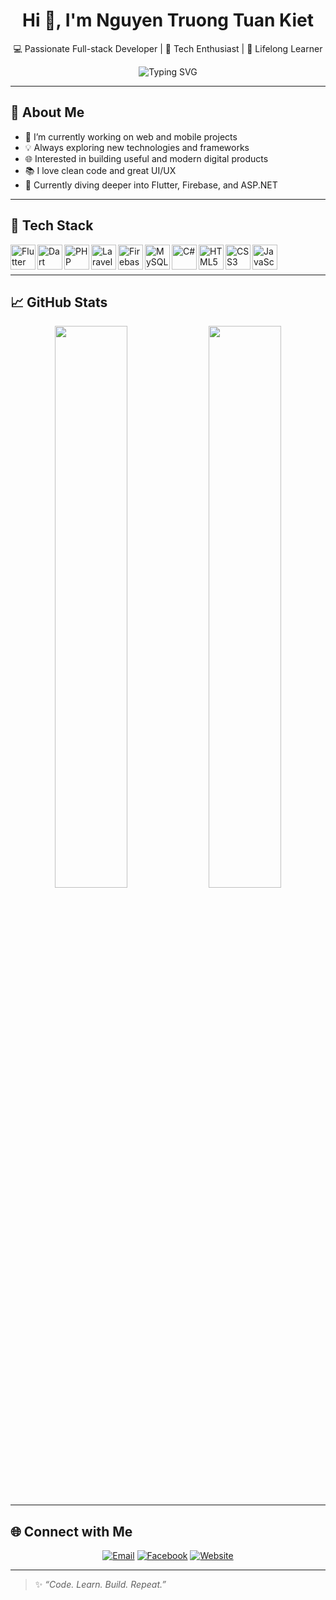 <h1 align="center">Hi 👋, I'm Nguyen Truong Tuan Kiet</h1>
<p align="center">
  💻 Passionate Full-stack Developer | 🚀 Tech Enthusiast | 🌱 Lifelong Learner
</p>

<div align="center">
  <img src="https://readme-typing-svg.herokuapp.com?font=Fira+Code&size=22&duration=4000&pause=1000&color=1ABC9C&center=true&vCenter=true&width=500&lines=Welcome+to+my+GitHub!;I'm+a+developer+who+loves+building+things.;Exploring+web+%26+mobile+technologies!" alt="Typing SVG" />
</div>

---

## 🚀 About Me

- 🔭 I’m currently working on web and mobile projects
- 💡 Always exploring new technologies and frameworks
- 🌐 Interested in building useful and modern digital products
- 📚 I love clean code and great UI/UX
- 🧠 Currently diving deeper into Flutter, Firebase, and ASP.NET

---

## 🧰 Tech Stack

<img align="left" alt="Flutter" width="40px" src="https://cdn.jsdelivr.net/gh/devicons/devicon/icons/flutter/flutter-original.svg" />
<img align="left" alt="Dart" width="40px" src="https://cdn.jsdelivr.net/gh/devicons/devicon/icons/dart/dart-original.svg" />
<img align="left" alt="PHP" width="40px" src="https://cdn.jsdelivr.net/gh/devicons/devicon/icons/php/php-original.svg" />
<img align="left" alt="Laravel" width="40px" src="https://cdn.jsdelivr.net/gh/devicons/devicon/icons/laravel/laravel-plain.svg" />
<img align="left" alt="Firebase" width="40px" src="https://cdn.jsdelivr.net/gh/devicons/devicon/icons/firebase/firebase-plain.svg" />
<img align="left" alt="MySQL" width="40px" src="https://cdn.jsdelivr.net/gh/devicons/devicon/icons/mysql/mysql-original.svg" />
<img align="left" alt="C#" width="40px" src="https://cdn.jsdelivr.net/gh/devicons/devicon/icons/csharp/csharp-original.svg" />
<img align="left" alt="HTML5" width="40px" src="https://cdn.jsdelivr.net/gh/devicons/devicon/icons/html5/html5-original.svg" />
<img align="left" alt="CSS3" width="40px" src="https://cdn.jsdelivr.net/gh/devicons/devicon/icons/css3/css3-original.svg" />
<img align="left" alt="JavaScript" width="40px" src="https://cdn.jsdelivr.net/gh/devicons/devicon/icons/javascript/javascript-original.svg" />
<br><br>

---

## 📈 GitHub Stats

<p align="center">
  <img src="https://github-readme-stats.vercel.app/api?username=your-github-username&show_icons=true&theme=tokyonight" width="48%" />
  <img src="https://github-readme-streak-stats.herokuapp.com/?user=your-github-username&theme=tokyonight" width="48%" />
</p>

---

## 🌐 Connect with Me

<p align="center">
  <a href="mailto:nguyentruongtuankiet8503@gmail.com"><img alt="Email" src="https://img.shields.io/badge/Email-D14836?style=for-the-badge&logo=gmail&logoColor=white" /></a>
  <a href="https://www.facebook.com/tuan.kiet.260163/"><img alt="Facebook" src="https://img.shields.io/badge/Facebook-1877F2?style=for-the-badge&logo=facebook&logoColor=white" /></a>
  <a href="https://tuankiet8503.github.io/websitecanhan.github.io/"><img alt="Website" src="https://img.shields.io/badge/Portfolio-222222?style=for-the-badge&logo=github&logoColor=white" /></a>
</p>

---

> ✨ *“Code. Learn. Build. Repeat.”*
